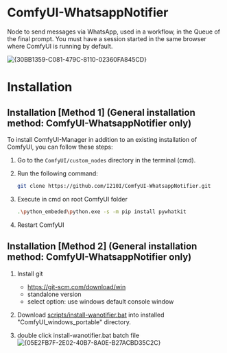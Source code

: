 # ComfyUI-WhatsappNotifier
Node to send messages via WhatsApp, used in a workflow, in the Queue of the final prompt. You must have a session started in the same browser where ComfyUI is running by default.

![{30BB1359-C081-479C-8110-02360FA845CD}](https://github.com/user-attachments/assets/24c13788-8cbb-41c5-b95a-326b51927f13)

# Installation

## Installation [Method 1] (General installation method: ComfyUI-WhatsappNotifier only)

To install ComfyUI-Manager in addition to an existing installation of ComfyUI, you can follow these steps:

1. Go to the `ComfyUI/custom_nodes` directory in the terminal (cmd).
2. Run the following command:

   ```sh
   git clone https://github.com/I210I/ComfyUI-WhatsappNotifier.git
3. Execute in cmd on root ComfyUI folder

   ```sh
   .\python_embeded\python.exe -s -m pip install pywhatkit

4. Restart ComfyUI

## Installation [Method 2] (General installation method: ComfyUI-WhatsappNotifier only)

1. Install git
   - https://git-scm.com/download/win
   - standalone version
   - select option: use windows default console window

2. Download [scripts/install-wanotifier.bat](https://github.com/I210I/ComfyUI-WhatsappNotifier/blob/main/scripts/install-wanotifier.bat) into installed "ComfyUI_windows_portable" directory.
3. double click install-wanotifier.bat batch file
![{05E2FB7F-2E02-40B7-8A0E-B27ACBD35C2C}](https://github.com/user-attachments/assets/b450e965-9ee8-4053-ae15-40da7fb362a2)
